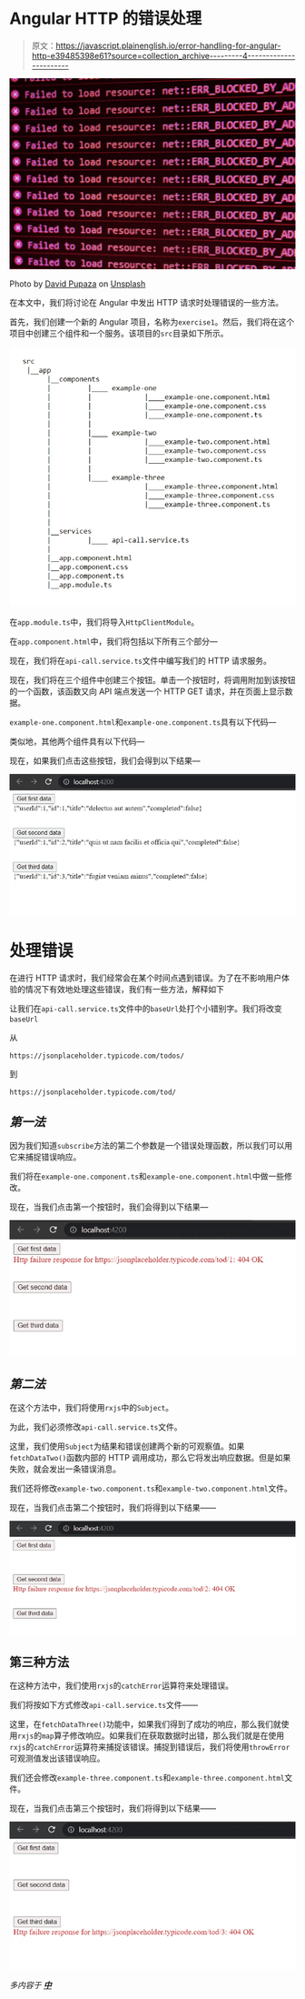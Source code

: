# Angular HTTP 的错误处理

> 原文：<https://javascript.plainenglish.io/error-handling-for-angular-http-e39485398e61?source=collection_archive---------4----------------------->

![](img/5f0a9f970e7683c0a97e897c12b64555.png)

Photo by [David Pupaza](https://unsplash.com/@dav420?utm_source=medium&utm_medium=referral) on [Unsplash](https://unsplash.com?utm_source=medium&utm_medium=referral)

在本文中，我们将讨论在 Angular 中发出 HTTP 请求时处理错误的一些方法。

首先，我们创建一个新的 Angular 项目，名称为`exercise1`。然后，我们将在这个项目中创建三个组件和一个服务。该项目的`src`目录如下所示。

![](img/37c065f04785401498f12f4b80a0d46d.png)

在`app.module.ts`中，我们将导入`HttpClientModule`。

在`app.component.html`中，我们将包括以下所有三个部分—

现在，我们将在`api-call.service.ts`文件中编写我们的 HTTP 请求服务。

现在，我们将在三个组件中创建三个按钮。单击一个按钮时，将调用附加到该按钮的一个函数，该函数又向 API 端点发送一个 HTTP GET 请求，并在页面上显示数据。

`example-one.component.html`和`example-one.component.ts`具有以下代码—

类似地，其他两个组件具有以下代码—

现在，如果我们点击这些按钮，我们会得到以下结果—

![](img/29cd4caeb891879f27da327c370205dd.png)

# 处理错误

在进行 HTTP 请求时，我们经常会在某个时间点遇到错误。为了在不影响用户体验的情况下有效地处理这些错误，我们有一些方法，解释如下

让我们在`api-call.service.ts`文件中的`baseUrl`处打个小错别字。我们将改变`baseUrl`

从

```
https://jsonplaceholder.typicode.com/todos/
```

到

```
https://jsonplaceholder.typicode.com/tod/
```

## ***第一法***

因为我们知道`subscribe`方法的第二个参数是一个错误处理函数，所以我们可以用它来捕捉错误响应。

我们将在`example-one.component.ts`和`example-one.component.html`中做一些修改。

现在，当我们点击第一个按钮时，我们会得到以下结果—

![](img/91e7ed6f26296364ff5048b91f4d3f74.png)

## ***第二法***

在这个方法中，我们将使用`rxjs`中的`Subject`。

为此，我们必须修改`api-call.service.ts`文件。

这里，我们使用`Subject`为结果和错误创建两个新的可观察值。如果`fetchDataTwo()`函数内部的 HTTP 调用成功，那么它将发出响应数据。但是如果失败，就会发出一条错误消息。

我们还将修改`example-two.component.ts`和`example-two.component.html`文件。

现在，当我们点击第二个按钮时，我们将得到以下结果——

![](img/e7db3eb70cbfea3fca76fbbf738a94c8.png)

## 第三种方法

在这种方法中，我们使用`rxjs`的`catchError`运算符来处理错误。

我们将按如下方式修改`api-call.service.ts`文件——

这里，在`fetchDataThree()`功能中，如果我们得到了成功的响应，那么我们就使用`rxjs`的`map`算子修改响应。如果我们在获取数据时出错，那么我们就是在使用`rxjs`的`catchError`运算符来捕捉该错误。捕捉到错误后，我们将使用`throwError`可观测值发出该错误响应。

我们还会修改`example-three.component.ts`和`example-three.component.html`文件。

现在，当我们点击第三个按钮时，我们将得到以下结果——

![](img/2f50dc57e2994c56ba22bf3092cc8e47.png)

*多内容于* [***中***](http://plainenglish.io/)